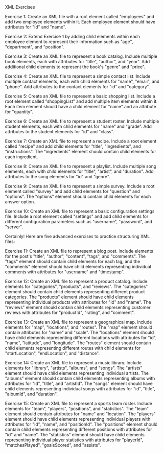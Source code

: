 XML Exercises

Exercise 1:
Create an XML file with a root element called "employees" and add two employee elements within it. Each employee element should have attributes for "id" and "name".

Exercise 2:
Extend Exercise 1 by adding child elements within each employee element to represent their information such as "age", "department", and "position".

Exercise 3:
Create an XML file to represent a book catalog. Include multiple book elements, each with attributes for "title", "author", and "year". Add additional child elements to represent the book's "genre" and "price".

Exercise 4:
Create an XML file to represent a simple contact list. Include multiple contact elements, each with child elements for "name", "email", and "phone". Add attributes to the contact elements for "id" and "category".

Exercise 5:
Create an XML file to represent a basic shopping list. Include a root element called "shoppingList" and add multiple item elements within it. Each item element should have a child element for "name" and an attribute for "quantity".

Exercise 6:
Create an XML file to represent a student roster. Include multiple student elements, each with child elements for "name" and "grade". Add attributes to the student elements for "id" and "class".

Exercise 7:
Create an XML file to represent a recipe. Include a root element called "recipe" and add child elements for "title", "ingredients", and "instructions". The "ingredients" element should contain child elements for each ingredient.

Exercise 8:
Create an XML file to represent a playlist. Include multiple song elements, each with child elements for "title", "artist", and "duration". Add attributes to the song elements for "id" and "genre".

Exercise 9:
Create an XML file to represent a simple survey. Include a root element called "survey" and add child elements for "question" and "options". The "options" element should contain child elements for each answer option.

Exercise 10:
Create an XML file to represent a basic configuration settings file. Include a root element called "settings" and add child elements for different configuration parameters such as "username", "password", and "server".

Certainly! Here are five advanced exercises to practice structuring XML files:

Exercise 11:
Create an XML file to represent a blog post. Include elements for the post's "title", "author", "content", "tags", and "comments". The "tags" element should contain child elements for each tag, and the "comments" element should have child elements representing individual comments with attributes for "username" and "timestamp".

Exercise 12:
Create an XML file to represent a product catalog. Include elements for "categories", "products", and "reviews". The "categories" element should contain child elements representing different product categories. The "products" element should have child elements representing individual products with attributes for "id" and "name". The "reviews" element should contain child elements representing customer reviews with attributes for "productId", "rating", and "comment".

Exercise 13:
Create an XML file to represent a geographical map. Include elements for "map", "locations", and "routes". The "map" element should contain attributes for "name" and "scale". The "locations" element should have child elements representing different locations with attributes for "id", "name", "latitude", and "longitude". The "routes" element should contain child elements representing different routes with child elements for "startLocation", "endLocation", and "distance".

Exercise 14:
Create an XML file to represent a music library. Include elements for "library", "artists", "albums", and "songs". The "artists" element should have child elements representing individual artists. The "albums" element should contain child elements representing albums with attributes for "id", "title", and "artistId". The "songs" element should have child elements representing individual songs with attributes for "id", "title", "albumId", and "duration".

Exercise 15:
Create an XML file to represent a sports team roster. Include elements for "team", "players", "positions", and "statistics". The "team" element should contain attributes for "name" and "location". The "players" element should have child elements representing individual players with attributes for "id", "name", and "positionId". The "positions" element should contain child elements representing different positions with attributes for "id" and "name". The "statistics" element should have child elements representing individual player statistics with attributes for "playerId", "matchesPlayed", "goalsScored", and "assists".

